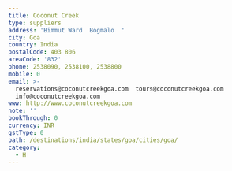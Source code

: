 ```yaml
---
title: Coconut Creek
type: suppliers
address: 'Bimmut Ward  Bogmalo  '
city: Goa
country: India
postalCode: 403 806
areaCode: '832'
phone: 2538090, 2538100, 2538800
mobile: 0
email: >-
  reservations@coconutcreekgoa.com  tours@coconutcreekgoa.com 
  info@coconutcreekgoa.com     
www: http://www.coconutcreekgoa.com
note: ''
bookThrough: 0
currency: INR
gstType: 0
path: /destinations/india/states/goa/cities/goa/
category:
  - H
---
```


